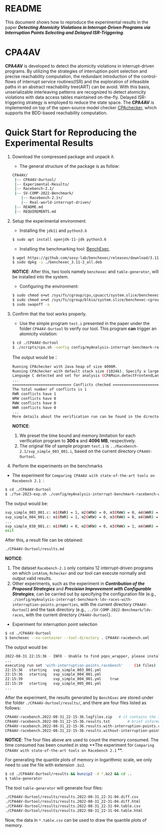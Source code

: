 # README

This document shows how to reproduce the experimental results in the paper ***Detecting Atomicity Violations in Interrupt-Driven Programs via Interruption Points Selecting and Delayed ISR-Triggering***.

# CPA4AV

**CPA4AV** is developed to detect the atomicity violations in interrupt-driven programs. By utilizing the strategies of interruption point selection and precise reachability computation, the redundant introduction of the control-flows of interrupt service routines(ISR) and the exploration of infeasible paths in an abstract reachability tree(ART) can be avoid. With this basis,  unserializable interleaving patterns are recognized to detect atomicity violations with data access tables maintained on-the-fly. Delayed ISR-triggering strategy
is employed to reduce the state space. The **CPA4AV** is implemented on top of the open-source model checker [CPAchecker](https://gitlab.com/sosy-lab/software/cpachecker), which supports the BDD-based reachability computation.

# Quick Start for Reproducing the Experimental Results

1. Download the compressed package and unpack it.

   * The general structure of the package is as follow:

   ```bash
   CPA4AV/
   	|-- CPA4AV-Ourtool/
   	|-- Experimental-Results/
   	|-- Racebench-2.1/
   	|-- SV-COMP-2022-Benchmark/
       |-- Racebench-2.1+/
       |-- Real-world-interrupt-driven/
   	|-- README.md
   	|-- REQUIREMENTS.md
   ```

2. Setup the experimental environment.

   * Installing the `jdk11` and `python3.6`

   ```bash
   $ sudo apt install openjdk-11-jdk python3.6
   ```

   * Installing the benchmarking tool: [BenchExec](https://github.com/sosy-lab/benchexec/releases/tag/3.11).

   ```bash
   $ wget https://github.com/sosy-lab/benchexec/releases/download/3.11/benchexec_3.11-2_all.deb
   $ sudo dpkg -i ./benchexec_3.11-2_all.deb
   ```

   **NOTICE**: After this, two tools namely `benchexec` and `table-generator`, will be installed into the system.

   * Configuring the environment:

   ```bash
   $ sudo chmod o+wt /sys/fs/cgroup/cpu,cpuacct/system.slice/benchexec-cgroup.service /sys/fs/cgroup/memory/system.slice/benchexec-cgroup.service
   $ sudo chmod o+wt /sys/fs/cgroup/blkio/system.slice/benchexec-cgroup.service /sys/fs/cgroup/cpuset/system.slice/benchexec-cgroup.service /sys/fs/cgroup/freezer/system.slice/benchexec-cgroup.service
   $ sudo swapoff -a
   ```

3. Confirm that the tool works properly.

   * Use the simple program `test.i` presented in the paper under the folder `CPA4AV-Ourtool` to verify our tool. This program **can** trigger an atomicity violation:

   ```bash
   $ cd ./CPA4AV-Ourtool
   $ ./scripts/cpa.sh -config config/myAnalysis-interrupt-benchmark-racebench-with-interruption-points.properties -heap 4096M -benchmark -timelimit 300s -stats test.i
   ```

   The output would be：

   ```bash
   Running CPAchecker with Java heap of size 4096M.
   Running CPAchecker with default stack size (1024k). Specify a larger value with -stack if needed.
   Language C detected and set for analysis (CPAMain.detectFrontendLanguageIfNecessary, INFO)
   ...
   =========================== Conflicts checked =============================
   The total number of conflicts is 1
   RWR conflicts have 1
   WRW conflicts have 0
   RWW conflicts have 0
   WWR conflicts have 0
   ...
   More details about the verification run can be found in the directory "./output".
   
   ```

    **NOTICE**: 

   1. We preset the time bound and memory limitation for each verification program to **300 s** and **4096 MB**, respectively.
   2. The original file of sample program `test.i` is `../Racebench-2.1/svp_simple_003_001.i`, based on the current directory `CPA4AV-Ourtool`.

4. Perform the experiments on the benchmarks

* The experiment for `Comparing CPA4AV with state-of-the-art tools on Racebench 2.1 `:

```bash
$ cd ./CPA4AV-Ourtool
$ ./fse-2023-exp.sh ./config/myAnalysis-interrupt-benchmark-racebench-with-interruption-points.properties ../Racebench-2.1
```

The output would be:

```bash
svp_simple_003_001.c: m1(RWR) = 1, m2(WRW) = 0, m3(RWW) = 0, m4(WWR) = 0, state = 448, time = 331
svp_simple_004_001.c: m1(RWR) = 1, m2(WRW) = 0, m3(RWW) = 0, m4(WWR) = 0, state = 207, time = 111
...
svp_simple_030_001.c: m1(RWR) = 0, m2(WRW) = 0, m3(RWW) = 1, m4(WWR) = 0, state = 88, time = 73
exit
```

After this, a result file can be obtained:

```bash
./CPA4AV-Ourtool/results.md
```

**NOTICE**:

1) The dataset `Racebench-2.1` only contains 12 interrupt-driven programs on which `intAtom`, `Rchecker` and our tool can execute normally and output valid results.
2) Other experiments, such as the experiment in ***Contribution of the Proposed Strategies*** and ***Precision Improvement with Configurable Strategies***, can be carried out by specifying the configuration file (e.g., `./config/myAnalysis-interrupt-benchmark-ldv-races-with-interruption-points.properties`, with the current directory `CPA4AV-Ourtool`) and the task directory (e.g., `../SV-COMP-2022-Benchmark/ldv-races`, with the current directory `CPA4AV-Ourtool`).

* Experiment for interruption point selection

```bash
$ cd ./CPA4AV-Ourtool
$ benchexec --no-container --tool-directory . CPA4AV-racebench.xml
```

The output would be:

```bash
2022-08-31 22:15:36 - INFO - Unable to find pqos_wrapper, please install it for cache allocation and monitoring if your CPU supports Intel RDT (cf. https://gitlab.com/sosy-lab/software/pqos-wrapper).
...
executing run set 'with-interruption-points.racebench'     (14 files)
22:15:36   starting   svp_simple_003_001.yml    
22:15:36   starting   svp_simple_004_001.yml    
22:15:39              svp_simple_004_001.yml    true                         2.67    2.68
22:15:39   starting   svp_simple_005_001.yml    
...

```

After the experiment, the results generated by `BenchExec` are stored under the folder `./CPA4AV-Ourtool/results/`, and there are four files listed as follows:

```bash
CPA4AV-racebench.2022-08-31_22-15-36.logfiles.zip	# it contains the intermediate output of each task.
CPA4AV-racebench.2022-08-31_22-15-36.results.txt		# brief information about the evaluation.
CPA4AV-racebench.2022-08-31_22-15-36.results.with-interruption-points.racebench.xml.bz2	# the details of each verification task.
CPA4AV-racebench.2022-08-31_22-15-36.results.without-interruption-points.racebench.xml.bz2
```

**NOTICE**: The four files above are used to count the memory consumed. The time consumed has been counted in step **The experiment for `Comparing CPA4AV with state-of-the-art tools on Racebench 2.1` **.

For generating the quantile plots of memory in logarithmic scale, we only need to use the file with extension `.bz2`.

```bash
$ cd ./CPA4AV-Ourtool/results && bunzip2 -d *.bz2 && cd ..
$ table-generator
```

 The tool `table-generator` will generate four files:

```bash
./CPA4AV-Ourtool/results/results.2022-08-31_22-31-04.diff.csv
./CPA4AV-Ourtool/results/results.2022-08-31_22-31-04.diff.html
./CPA4AV-Ourtool/results/results.2022-08-31_22-31-04.table.csv
./CPA4AV-Ourtool/results/results.2022-08-31_22-31-04.table.html
```

Now, the data in `*.table.csv` can be used to draw the quantile plots of memory.